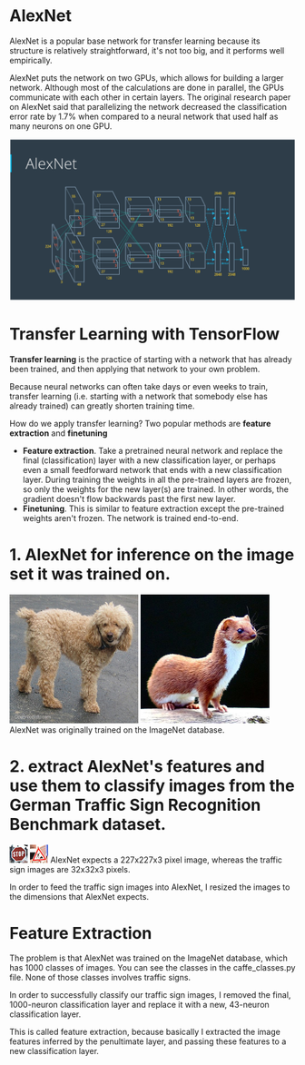 # AlexNet

AlexNet is a popular base network for transfer learning because its structure is relatively straightforward,
it's not too big, and it performs well empirically.

AlexNet puts the network on two GPUs, which allows for building a larger network. Although most of the calculations are done in parallel, the GPUs communicate with each other in certain layers. The original research paper on AlexNet said that parallelizing the network decreased the classification error rate by 1.7% when compared to a neural network that used half as many neurons on one GPU.

<img src="alexnet-Archetecture.png"  title="AlexNet Architecture">

# Transfer Learning with TensorFlow

**Transfer learning** is the practice of starting with a network that has already been trained, and then applying that network to your own problem.

Because neural networks can often take days or even weeks to train, transfer learning (i.e. starting with a network that somebody else has already trained) can greatly shorten training time.

How do we apply transfer learning? Two popular methods are **feature extraction** and **finetuning**

- **Feature extraction**. Take a pretrained neural network and replace the final (classification) layer with a new classification layer, or perhaps even a small feedforward network that ends with a new classification layer. During training the weights in all the pre-trained layers are frozen, so only the weights for the new layer(s) are trained. In other words, the gradient doesn't flow backwards past the first new layer.
- **Finetuning**. This is similar to feature extraction except the pre-trained weights aren't frozen. The network is trained end-to-end.

# 1. AlexNet for inference on the image set it was trained on.
<img src="poodle.png"  title="poodle">
<img src="weasel.png"  title="weasel">
AlexNet was originally trained on the ImageNet database.
 
# 2. extract AlexNet's features and use them to classify images from the German Traffic Sign Recognition Benchmark dataset.
<img src="stop.jpg"  title="stop">
<img src="construction.jpg"  title="construction">
AlexNet expects a 227x227x3 pixel image, whereas the traffic sign images are 32x32x3 pixels.

In order to feed the traffic sign images into AlexNet, I resized the images to the dimensions that AlexNet expects.

# Feature Extraction
The problem is that AlexNet was trained on the ImageNet database, which has 1000 classes of images. You can see the classes in the caffe_classes.py file. None of those classes involves traffic signs.

In order to successfully classify our traffic sign images, I removed the final, 1000-neuron classification layer and replace it with a new, 43-neuron classification layer.

This is called feature extraction, because  basically I extracted the image features inferred by the penultimate layer, and passing these features to a new classification layer.
